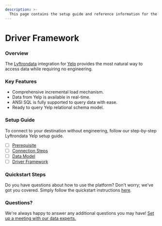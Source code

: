 ```yaml
---
description: >-
  This page contains the setup guide and reference information for the Yelp source connector.
---
```


# Driver Framework

### Overview

The [Lyftrondata](https://www.lyftrondata.com/) integration for [Yelp](None) provides the most natural way to access data while requiring no engineering.

### Key Features

* Comprehensive incremental load mechanism.
* Data from Yelp is available in real-time.&#x20;
* ANSI SQL is fully supported to query data with ease.
* Ready to query Yelp relational schema model.

### Setup Guide

To connect to your destination without engineering, follow our step-by-step Lyftrondata Yelp setup guide.

* [ ] [Prerequisite](../prerequisite.md)
* [ ] [Connection Steps](../connection-steps.md)
* [ ] [Data Model](../data-model/erd.md)
* [ ] [Driver Framework](../driver-framework/)

### Quickstart Steps

Do you have questions about how to use the platform? Don't worry; we've got you covered. Simply follow the quickstart instructions [here](../driver-framework/README.md).

### Questions? <a href="#questions" id="questions"></a>

We're always happy to answer any additional questions you may have! [Set up a meeting with our data experts.](https://www.lyftrondata.com/book-a-meeting/)


